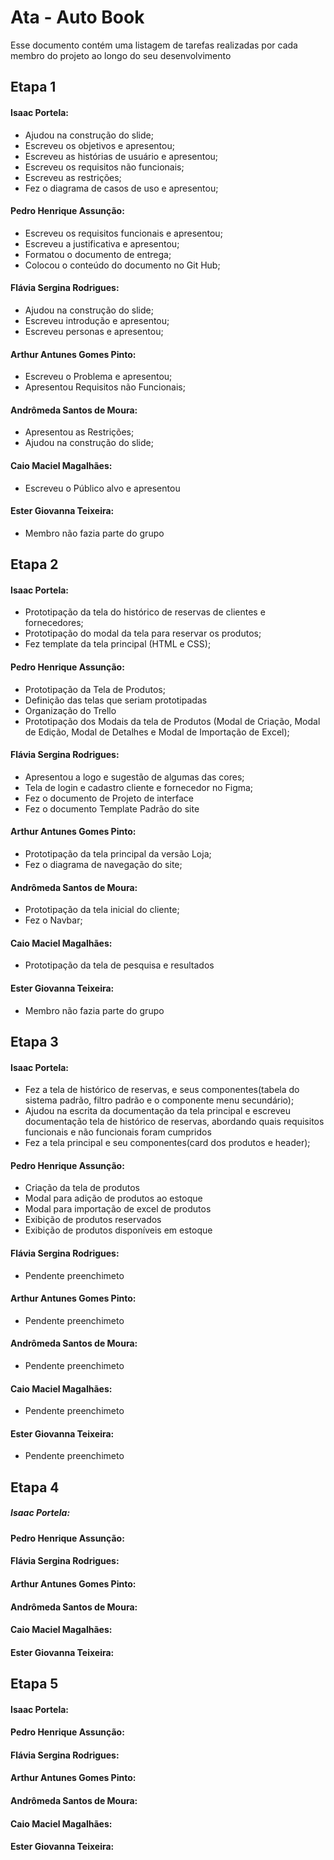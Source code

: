 # Ata - Auto Book

Esse documento contém uma listagem de tarefas realizadas por cada membro do projeto ao longo do seu desenvolvimento

## Etapa 1

#### Isaac Portela: 
- Ajudou na construção do slide;
- Escreveu os objetivos e apresentou;
- Escreveu as histórias de usuário e apresentou;
- Escreveu os requisitos não funcionais;
- Escreveu as restrições;
- Fez o diagrama de casos de uso e apresentou;

#### Pedro Henrique Assunção: 
- Escreveu os requisitos funcionais e apresentou;
- Escreveu a justificativa e apresentou;
- Formatou o documento de entrega;
- Colocou o conteúdo do documento no Git Hub;

#### Flávia Sergina Rodrigues:
- Ajudou na construção do slide;
- Escreveu introdução e apresentou;
- Escreveu personas e apresentou;

#### Arthur Antunes Gomes Pinto:
- Escreveu o Problema e apresentou;
- Apresentou Requisitos não Funcionais;

#### Andrômeda Santos de Moura:
- Apresentou as Restrições;
- Ajudou na construção do slide;

#### Caio Maciel Magalhães:
- Escreveu o Público alvo e apresentou 

#### Ester Giovanna Teixeira:
- Membro não fazia parte do grupo


## Etapa 2

#### Isaac Portela: 
- Prototipação da tela do histórico de reservas de clientes e fornecedores;
- Prototipação do modal da tela para reservar os produtos;
- Fez template da tela principal (HTML e  CSS);


#### Pedro Henrique Assunção: 
- Prototipação da Tela de Produtos;
- Definição das telas que seriam prototipadas
- Organização do Trello
- Prototipação dos Modais da tela de Produtos (Modal de Criação, Modal de Edição, Modal de Detalhes e Modal de Importação de Excel);


#### Flávia Sergina Rodrigues:
- Apresentou a logo e sugestão de algumas das cores;
- Tela de login e cadastro cliente e fornecedor no Figma;
- Fez o documento de Projeto de interface
- Fez o documento Template Padrão do site


#### Arthur Antunes Gomes Pinto:
- Prototipação da tela principal da  versão Loja;
- Fez o diagrama de navegação do site;

#### Andrômeda Santos de Moura:
- Prototipação da tela inicial do cliente;
- Fez o Navbar;

#### Caio Maciel Magalhães:
- Prototipação da tela de pesquisa e resultados

#### Ester Giovanna Teixeira:
- Membro não fazia parte do grupo

## Etapa 3

#### Isaac Portela: 
- Fez a tela de histórico de reservas, e seus componentes(tabela do sistema padrão, filtro padrão e o componente menu secundário);
- Ajudou na escrita da documentação da tela principal e escreveu documentação  tela de histórico de reservas, abordando quais requisitos funcionais e não funcionais foram cumpridos
- Fez a tela principal e seu componentes(card dos produtos e header);



#### Pedro Henrique Assunção: 
- Criação da tela de produtos
- Modal para adição de produtos ao estoque
- Modal para importação de excel de produtos
- Exibição de produtos reservados
- Exibição de produtos disponíveis em estoque



#### Flávia Sergina Rodrigues:
- Pendente preenchimeto


#### Arthur Antunes Gomes Pinto:
- Pendente preenchimeto

#### Andrômeda Santos de Moura:
- Pendente preenchimeto

#### Caio Maciel Magalhães:
- Pendente preenchimeto

#### Ester Giovanna Teixeira:
- Pendente preenchimeto

## Etapa 4

##### Isaac Portela: 

#### Pedro Henrique Assunção: 

#### Flávia Sergina Rodrigues:

#### Arthur Antunes Gomes Pinto:

#### Andrômeda Santos de Moura:

#### Caio Maciel Magalhães:

#### Ester Giovanna Teixeira:

## Etapa 5

#### Isaac Portela: 

#### Pedro Henrique Assunção: 

#### Flávia Sergina Rodrigues:



#### Arthur Antunes Gomes Pinto:


#### Andrômeda Santos de Moura:


#### Caio Maciel Magalhães:


#### Ester Giovanna Teixeira:

